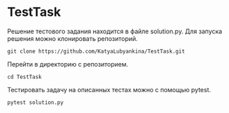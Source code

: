# TestTask

Решение тестового задания находится в файле solution.py. 
Для запуска решения можно клонировать репозиторий.
```Shell
git clone https://github.com/KatyaLubyankina/TestTask.git
```
Перейти в директорию с репозиторием.
```Shell
cd TestTask
```
Тестировать задачу на описанных тестах можно с помощью pytest.
```Shell
pytest solution.py
``` 
